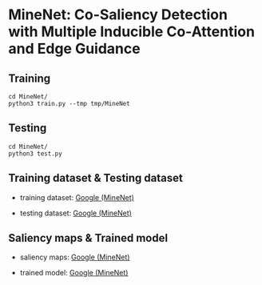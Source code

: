 # MineNet: Co-Saliency Detection with Multiple Inducible Co-Attention and Edge Guidance

## Training
```
cd MineNet/
python3 train.py --tmp tmp/MineNet
```

## Testing
```
cd MineNet/
python3 test.py 
```

## Training dataset & Testing dataset
- training dataset: [Google (MineNet)](https://drive.google.com/file/d/1cbxEyGwo2l4ucSmqZqUu5mLeX52zH4-I/view?usp=share_link)

- testing  dataset: [Google (MineNet)](https://drive.google.com/file/d/1JaIJNCRb4kJrox2N7jWn37LYlT0oetls/view?usp=share_link)

## Saliency maps & Trained model
- saliency maps: [Google (MineNet)](https://drive.google.com/file/d/1vtYIH5Kwf64scEuiD56qzVGFGAtwn5Za/view?usp=share_link)

- trained model: [Google (MineNet)](https://drive.google.com/file/d/18DdmvGMYGpGZ4fIpINibpi0dzOF5hVbn/view?usp=share_link)
